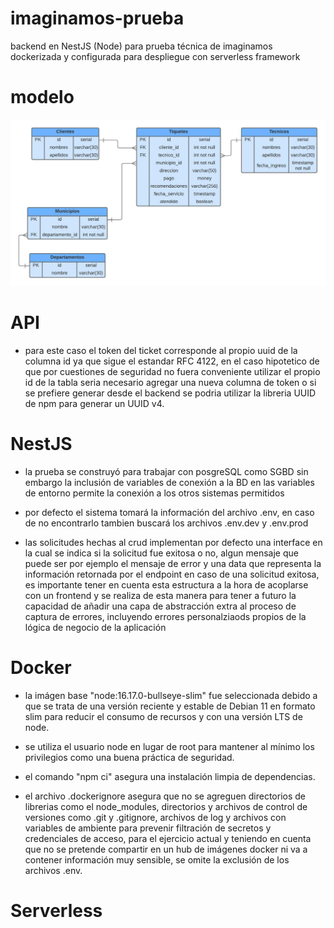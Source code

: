 # imaginamos-prueba
backend en NestJS (Node) para prueba técnica de imaginamos dockerizada y configurada para despliegue con serverless framework

# modelo
![Relational Model](/readme-assets/relational-model.jpeg?raw=true "Relational Model")

# API
- para este caso el token del ticket corresponde al propio uuid de la columna id ya que sigue el estandar RFC 4122, en el caso hipotetico de que por cuestiones de seguridad no fuera conveniente utilizar el propio id de la tabla seria necesario agregar una nueva columna de token o si se prefiere generar desde el backend se podria utilizar la libreria UUID de npm para generar un UUID v4.

# NestJS
- la prueba se construyó para trabajar con posgreSQL como SGBD sin embargo la inclusión de variables de conexión a la BD en las variables de entorno permite la conexión a los otros sistemas permitidos

- por defecto el sistema tomará la información del archivo .env, en caso de no encontrarlo tambien buscará los archivos .env.dev y .env.prod

- las solicitudes hechas al crud implementan por defecto una interface en la cual se indica si la solicitud fue exitosa o no, algun mensaje que puede ser por ejemplo el mensaje de error y una data que representa la información retornada por el endpoint en caso de una solicitud exitosa, es importante tener en cuenta esta estructura a la hora de acoplarse con un frontend y se realiza de esta manera para tener a futuro la capacidad de añadir una capa de abstracción extra al proceso de captura de errores, incluyendo errores personalziaods propios de la lógica de negocio de la aplicación

# Docker

- la imágen base "node:16.17.0-bullseye-slim" fue seleccionada debido a que se trata de una versión reciente y estable de Debian 11 en formato slim para reducir el consumo de recursos y con una versión LTS de node.

- se utiliza el usuario node en lugar de root para mantener al mínimo los privilegios como una buena práctica de seguridad.

- el comando "npm ci" asegura una instalación limpia de dependencias.

- el archivo .dockerignore asegura que no se agreguen directorios de librerias como el node_modules, directorios y archivos de control de versiones como .git y .gitignore, archivos de log y archivos con variables de ambiente para prevenir filtración de secretos y credenciales de acceso, para el ejercicio actual y teniendo en cuenta que no se pretende compartir en un hub de imágenes docker ni va a contener información muy sensible, se omite la exclusión de los archivos .env.

# Serverless




